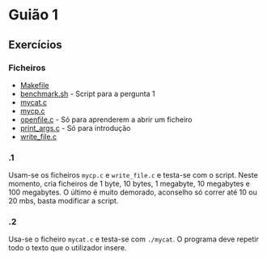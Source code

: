 # Guião 1

## Exercícios

### Ficheiros

* [Makefile](https://github.com/Zayts3v/Aulas-SO-19-20/blob/master/Guioes/guiao1/Makefile)
* [benchmark.sh](https://github.com/Zayts3v/Aulas-SO-19-20/blob/master/Guioes/guiao1/benchmark.sh) - Script para a pergunta 1
* [mycat.c](https://github.com/Zayts3v/Aulas-SO-19-20/blob/master/Guioes/guiao1/mycat.c)
* [mycp.c](https://github.com/Zayts3v/Aulas-SO-19-20/blob/master/Guioes/guiao1/mycp.c)
* [openfile.c](https://github.com/Zayts3v/Aulas-SO-19-20/blob/master/Guioes/guiao1/open_file.c) - Só para aprenderem a abrir um ficheiro
* [print_args.c](https://github.com/Zayts3v/Aulas-SO-19-20/blob/master/Guioes/guiao1/print_args.c) - Só para introdução
* [write_file.c](https://github.com/Zayts3v/Aulas-SO-19-20/blob/master/Guioes/guiao1/write_file.c)

### .1

Usam-se os ficheiros ```mycp.c``` e ```write_file.c``` e testa-se com o script. Neste momento, cria ficheiros de 1 byte, 10 bytes, 1 megabyte, 10 megabytes e 100 megabytes. O último é muito demorado, aconselho só correr até 10 ou 20 mbs, basta modificar a script.

### .2

Usa-se o ficheiro ```mycat.c``` e testa-se com ```./mycat```. O programa deve repetir todo o texto que o utilizador insere.

